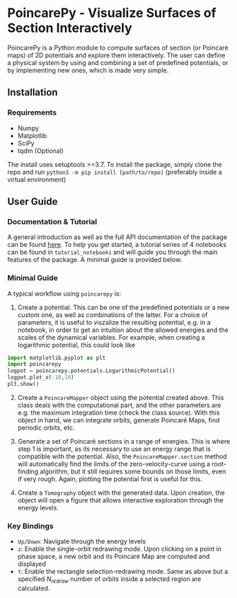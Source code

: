 # PoincarePy - Visualize Surfaces of Section Interactively
PoincarePy is a Python module to compute surfaces of section (or Poincaré maps) of 2D potentials and explore them interactively. The user can define a physical system by
using and combining a set of predefined potentials, or by implementing new ones, which is made very simple.

Installation
----------------------
### Requirements
- Numpy
- Matplotlib
- SciPy
- tqdm (Optional)

The install uses setuptools >=3.7. To install the package, simply clone the repo and run
`python3 -m pip install [path/to/repo]`
(preferably inside a virtual environment)

User Guide
----------------------
### Documentation & Tutorial
A general introduction as well as the full API documentation of the package can be found [here](https://poincarepy.readthedocs.io/en/latest/).
To help you get started, a tutorial series of 4 notebooks can be found in `tutorial_notebooks` and will guide you through the main features of the package.
A minimal guide is provided below.

### Minimal Guide
A typical workflow using `poincarepy` is:
1. Create a potential. This can be one of the predefined potentials or a new custom one, as well as combinations of the latter. For a choice of parameters, it is useful to viszalize the resulting potential, e.g. in a notebook, in order to get an intuition about the allowed energies and the scales of the dynamical variables. For example, when creating a logarithmic potential, this could look like
```python
import matplotlib.pyplot as plt
import poincarepy
logpot = poincarepy.potentials.LogarithmicPotential()
logpot.plot_x(-10,10)
plt.show()
```

2. Create a `PoincareMapper` object using the potential created above. This class deals with the computational part, and the other parameters are e.g. the maximum integration time (check the class source). With this object in hand, we can integrate orbits, generate Poincaré Maps, find periodic orbits, etc.

3. Generate a set of Poincaré sections in a range of energies. This is where step 1 is important, as its necessary to use an energy range that is compatible with the potential. Also, the `PoincareMapper.section` method will automatically find the limits of the zero-velocity-curve using a root-finding algorithm, but it still requires some bounds on those limits, even if very rough. Again, plotting the potential first is useful for this.

3. Create a `Tomography` object with the generated data. Upon creation, the object will open a figure that allows interactive exploration through the energy levels.
### Key Bindings
- `Up/Down`: Navigate through the energy levels
- `z`: Enable the single-orbit redrawing mode. Upon clicking on a point in phase space, a new orbit and its Poincaré Map are computed and displayed
- `t`: Enable the rectangle selection-redrawing mode. Same as above but a specified $N_{redraw}$ number of orbits inside a selected region are calculated.
